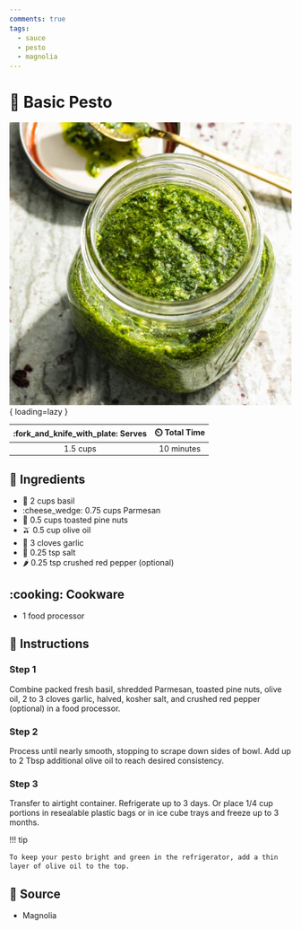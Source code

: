 ```yaml
---
comments: true
tags:
  - sauce
  - pesto
  - magnolia
---
```

# :herb: Basic Pesto

![Basic Pesto](../../assets/images/basic-pesto.jpg){ loading=lazy }

| :fork_and_knife_with_plate: Serves | :timer_clock: Total Time |
|:----------------------------------:|:-----------------------: |
| 1.5 cups | 10 minutes |

## :salt: Ingredients

- :herb: 2 cups basil
- :cheese_wedge: 0.75 cups Parmesan
- :chestnut: 0.5 cups toasted pine nuts
- :olive: 0.5 cup olive oil
- :garlic: 3 cloves garlic
- :salt: 0.25 tsp salt
- :hot_pepper: 0.25 tsp crushed red pepper (optional)

## :cooking: Cookware

- 1 food processor

## :pencil: Instructions

### Step 1

Combine packed fresh basil, shredded Parmesan, toasted pine nuts, olive oil, 2 to 3 cloves garlic, halved, kosher salt,
and crushed red pepper (optional) in a food processor.

### Step 2

Process until nearly smooth, stopping to scrape down sides of bowl. Add up to 2 Tbsp additional olive oil to reach
desired consistency.

### Step 3

Transfer to airtight container. Refrigerate up to 3 days. Or place 1/4 cup portions in resealable plastic bags or in ice
cube trays and freeze up to 3 months.

!!! tip

    To keep your pesto bright and green in the refrigerator, add a thin layer of olive oil to the top.

## :link: Source

- Magnolia
